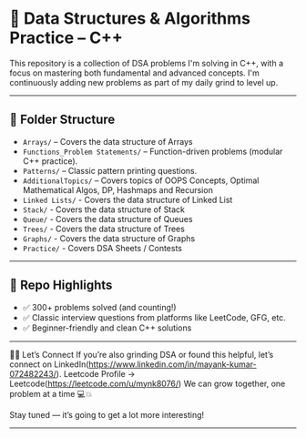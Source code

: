 # 🧠 Data Structures & Algorithms Practice – C++

This repository is a collection of DSA problems I'm solving in C++, with a focus on mastering both fundamental and advanced concepts. I'm continuously adding new problems as part of my daily grind to level up.

---

## 📁 Folder Structure

- `Arrays/` – Covers the data structure of Arrays
- `Functions_Problem Statements/` – Function-driven problems (modular C++ practice).
- `Patterns/` – Classic pattern printing questions.
- `AdditionalTopics/` – Covers topics of OOPS Concepts, Optimal Mathematical Algos, DP, Hashmaps and Recursion
- `Linked Lists/` - Covers the data structure of Linked List
- `Stack/` - Covers the data structure of Stack
- `Queue/` - Covers the data structure of Queues
- `Trees/` - Covers the data structure of Trees
- `Graphs/` - Covers the data structure of Graphs
- `Practice/` - Covers DSA Sheets / Contests

---


## 🚀 Repo Highlights

- ✅ 300+ problems solved (and counting!)
- ✅ Classic interview questions from platforms like LeetCode, GFG, etc.
- ✅ Beginner-friendly and clean C++ solutions
<!-- - ✅ Traffic boost: **30+ unique cloners** and **39 total clones** (thank you, awesome people!) -->

---

👨‍💻 Let’s Connect
If you’re also grinding DSA or found this helpful, let’s connect on LinkedIn(https://www.linkedin.com/in/mayank-kumar-072482243/).
Leetcode Profile -> Leetcode(https://leetcode.com/u/mynk8076/)
We can grow together, one problem at a time 💻💥

Stay tuned — it’s going to get a lot more interesting!

---
